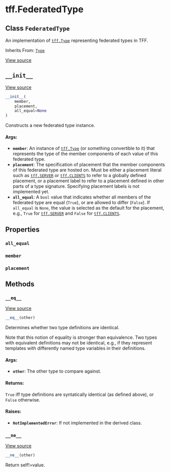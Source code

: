 <div itemscope itemtype="http://developers.google.com/ReferenceObject">
<meta itemprop="name" content="tff.FederatedType" />
<meta itemprop="path" content="Stable" />
<meta itemprop="property" content="all_equal"/>
<meta itemprop="property" content="member"/>
<meta itemprop="property" content="placement"/>
<meta itemprop="property" content="__eq__"/>
<meta itemprop="property" content="__init__"/>
<meta itemprop="property" content="__ne__"/>
</div>

# tff.FederatedType

## Class `FederatedType`

An implementation of <a href="../tff/Type.md"><code>tff.Type</code></a>
representing federated types in TFF.

Inherits From: [`Type`](../tff/Type.md)

<a target="_blank" href=http://github.com/tensorflow/federated/tree/master/tensorflow_federated/python/core/api/computation_types.py>View
source</a>

<!-- Placeholder for "Used in" -->

<h2 id="__init__"><code>__init__</code></h2>

<a target="_blank" href=http://github.com/tensorflow/federated/tree/master/tensorflow_federated/python/core/api/computation_types.py>View
source</a>

```python
__init__(
    member,
    placement,
    all_equal=None
)
```

Constructs a new federated type instance.

#### Args:

*   <b>`member`</b>: An instance of
    <a href="../tff/Type.md"><code>tff.Type</code></a> (or something convertible
    to it) that represents the type of the member components of each value of
    this federated type.
*   <b>`placement`</b>: The specification of placement that the member
    components of this federated type are hosted on. Must be either a placement
    literal such as <a href="../tff.md#SERVER"><code>tff.SERVER</code></a> or
    <a href="../tff.md#CLIENTS"><code>tff.CLIENTS</code></a> to refer to a
    globally defined placement, or a placement label to refer to a placement
    defined in other parts of a type signature. Specifying placement labels is
    not implemented yet.
*   <b>`all_equal`</b>: A `bool` value that indicates whether all members of the
    federated type are equal (`True`), or are allowed to differ (`False`). If
    `all_equal` is `None`, the value is selected as the default for the
    placement, e.g., `True` for
    <a href="../tff.md#SERVER"><code>tff.SERVER</code></a> and `False` for
    <a href="../tff.md#CLIENTS"><code>tff.CLIENTS</code></a>.

## Properties

<h3 id="all_equal"><code>all_equal</code></h3>

<h3 id="member"><code>member</code></h3>

<h3 id="placement"><code>placement</code></h3>

## Methods

<h3 id="__eq__"><code>__eq__</code></h3>

<a target="_blank" href=http://github.com/tensorflow/federated/tree/master/tensorflow_federated/python/core/api/computation_types.py>View
source</a>

```python
__eq__(other)
```

Determines whether two type definitions are identical.

Note that this notion of equality is stronger than equivalence. Two types with
equivalent definitions may not be identical, e.g., if they represent templates
with differently named type variables in their definitions.

#### Args:

*   <b>`other`</b>: The other type to compare against.

#### Returns:

`True` iff type definitions are syntatically identical (as defined above), or
`False` otherwise.

#### Raises:

*   <b>`NotImplementedError`</b>: If not implemented in the derived class.

<h3 id="__ne__"><code>__ne__</code></h3>

<a target="_blank" href=http://github.com/tensorflow/federated/tree/master/tensorflow_federated/python/core/api/computation_types.py>View
source</a>

```python
__ne__(other)
```

Return self!=value.
